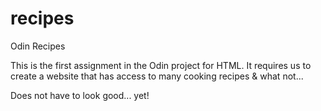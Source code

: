 # recipes
Odin Recipes

This is the first assignment in the Odin project for HTML. It requires us to create a website that has access to many cooking recipes & what not...

Does not have to look good... yet!
